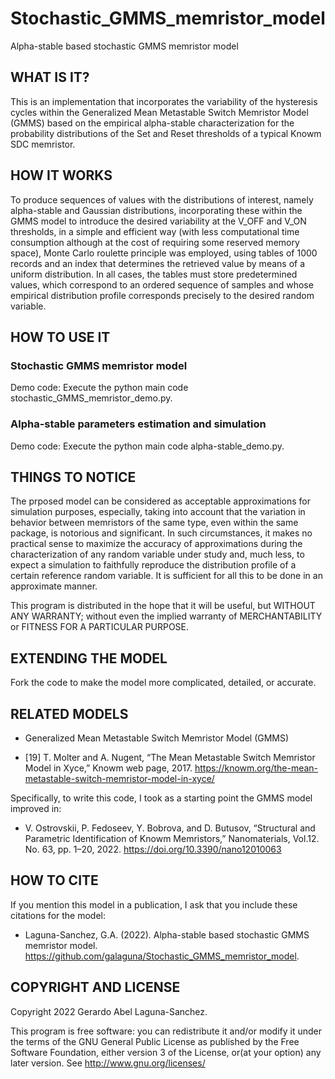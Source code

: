 # Stochastic_GMMS_memristor_model
Alpha-stable based stochastic GMMS memristor model

## WHAT IS IT?
This is an implementation that incorporates the variability of the hysteresis cycles within the Generalized Mean Metastable Switch Memristor Model (GMMS) based on the empirical alpha-stable characterization for the probability distributions of the Set and Reset thresholds of a typical Knowm SDC memristor. 

## HOW IT WORKS

To produce sequences of values with the distributions of interest, namely alpha-stable and Gaussian distributions, incorporating these within the GMMS model to introduce the desired variability at the V_OFF and V_ON thresholds, in a simple and efficient way (with less computational time consumption although at the cost of requiring some reserved memory space), Monte Carlo roulette principle was employed, using tables of 1000 records and an index that determines the retrieved value by means of a uniform distribution. In all cases, the tables must store predetermined values, which correspond to an ordered sequence of samples and whose empirical distribution profile corresponds precisely to the desired random variable.

## HOW TO USE IT

### Stochastic GMMS memristor model

Demo code: Execute the python main code  stochastic_GMMS_memristor_demo.py.


### Alpha-stable parameters estimation and simulation

Demo code: Execute the python main code  alpha-stable_demo.py.


## THINGS TO NOTICE

The prposed model can be considered as acceptable approximations for simulation purposes, especially, taking into account that the variation in behavior between memristors of the same type, even within the same package, is notorious and significant. In such circumstances, it makes no practical sense to maximize the accuracy of approximations during the characterization of any random variable under study and, much less, to expect a simulation to faithfully reproduce the distribution profile of a certain reference random variable. It is sufficient for all this to be done in an approximate manner.

This program is distributed in the hope that it will be useful,
but WITHOUT ANY WARRANTY; without even the implied warranty of
MERCHANTABILITY or FITNESS FOR A PARTICULAR PURPOSE.


## EXTENDING THE MODEL

Fork the code to make the model more complicated, detailed, or accurate.


## RELATED MODELS

- Generalized Mean Metastable Switch Memristor Model (GMMS)
* [19]	T. Molter and A. Nugent, “The Mean Metastable Switch Memristor Model in Xyce,” Knowm web page, 2017. https://knowm.org/the-mean-metastable-switch-memristor-model-in-xyce/
 
Specifically, to write this code, I took as a starting point the GMMS model improved in:

* V. Ostrovskii, P. Fedoseev, Y. Bobrova, and D. Butusov, “Structural and Parametric Identification of Knowm Memristors,” Nanomaterials, Vol.12. No. 63, pp. 1–20, 2022.
https://doi.org/10.3390/nano12010063

## HOW TO CITE

If you mention this model in a publication, I ask that you include these citations for the model:

* Laguna-Sanchez, G.A. (2022).  Alpha-stable based stochastic GMMS memristor model.  https://github.com/galaguna/Stochastic_GMMS_memristor_model. 

## COPYRIGHT AND LICENSE

Copyright 2022 Gerardo Abel Laguna-Sanchez.

This program is free software: you can redistribute it and/or modify it under the terms of the GNU General Public License as published by the Free Software Foundation, either version 3 of the License, or(at your option) any later version. See <http://www.gnu.org/licenses/>
